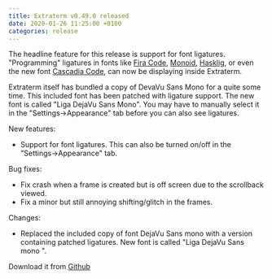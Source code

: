 ```yaml
---
title: Extraterm v0.49.0 released
date: 2020-01-26 11:25:00 +0100
categories: release
---
```


The headline feature for this release is support for font ligatures. "Programming" ligatures in fonts like [Fira Code](https://github.com/tonsky/FiraCode), [Monoid](https://larsenwork.com/monoid/), [Hasklig](https://github.com/i-tu/Hasklig), or even the new font [Cascadia Code](https://github.com/microsoft/cascadia-code), can now be displaying inside Extraterm.

Extraterm itself has bundled a copy of DevaVu Sans Mono for a quite some time. This included font has been patched with ligature support. The new font is called "Liga DejaVu Sans Mono". You may have to manually select it in the "Settings->Appearance" tab before you can also see ligatures.

New features:

* Support for font ligatures. This can also be turned on/off in the "Settings->Appearance" tab.

Bug fixes:

* Fix crash when a frame is created but is off screen due to the scrollback viewed.
* Fix a minor but still annoying shifting/glitch in the frames.

Changes:
* Replaced the included copy of font DejaVu Sans mono with a version containing patched ligatures. New font is called "Liga DejaVu Sans mono ".

Download it from [Github](https://github.com/sedwards2009/extraterm/releases/tag/v0.49.0)
